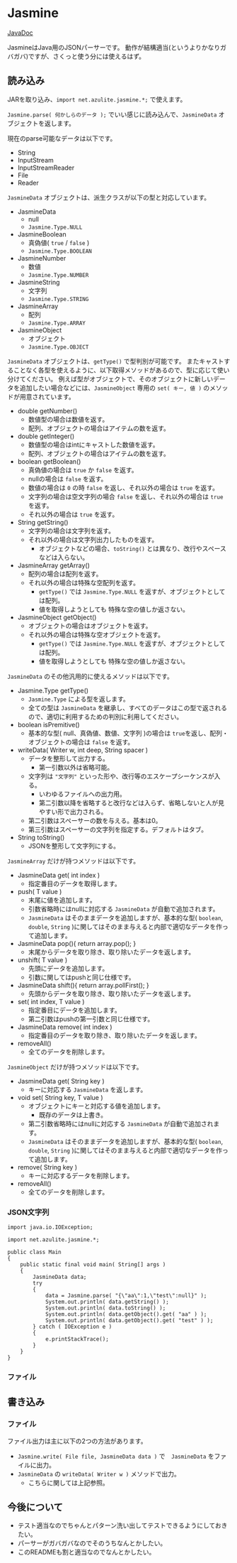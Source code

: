 # Jasmine

[JavaDoc](https://hirokimiyaoka.github.io/Jasmine/)

JasmineはJava用のJSONパーサーです。
動作が結構適当(というよりかなりガバガバ)ですが、さくっと使う分には使えるはず。

## 読み込み

JARを取り込み、`import net.azulite.jasmine.*;` で使えます。

`Jasmine.parse( 何かしらのデータ );` でいい感じに読み込んで、`JasmineData` オブジェクトを返します。

現在のparse可能なデータは以下です。

* String
* InputStream
* InputStreamReader
* File
* Reader

`JasmineData` オブジェクトは、派生クラスが以下の型と対応しています。

* JasmineData
    * null
    * `Jasmine.Type.NULL`
* JasmineBoolean
    * 真偽値( `true` / `false` )
    * `Jasmine.Type.BOOLEAN`
* JasmineNumber
    * 数値
    * `Jasmine.Type.NUMBER`
* JasmineString
    * 文字列
    * `Jasmine.Type.STRING`
* JasmineArray
    * 配列
    * `Jasmine.Type.ARRAY`
* JasmineObject
    * オブジェクト
    * `Jasmine.Type.OBJECT`

`JasmineData` オブジェクトは、`getType()` で型判別が可能です。
またキャストすることなく各型を使えるように、以下取得メソッドがあるので、型に応じて使い分けてください。
例えば型がオブジェクトで、そのオブジェクトに新しいデータを追加したい場合などには、`JasmineObject` 専用の `set( キー, 値 )` のメソッドが用意されています。

* double getNumber()
    * 数値型の場合は数値を返す。
    * 配列、オブジェクトの場合はアイテムの数を返す。
* double getInteger()
    * 数値型の場合はintにキャストした数値を返す。
    * 配列、オブジェクトの場合はアイテムの数を返す。
* boolean getBoolean()
    * 真偽値の場合は `true` か `false` を返す。
    * nullの場合は `false` を返す。
    * 数値の場合は `0` の時 `false` を返し、それ以外の場合は `true` を返す。
    * 文字列の場合は空文字列の場合 `false` を返し、それ以外の場合は `true` を返す。
    * それ以外の場合は `true` を返す。
* String getString()
    * 文字列の場合は文字列を返す。
    * それ以外の場合は文字列出力したものを返す。
        * オブジェクトなどの場合、`toString()` とは異なり、改行やスペースなどは入らない。
* JasmineArray getArray()
    * 配列の場合は配列を返す。
    * それ以外の場合は特殊な空配列を返す。
        * `getType()` では `Jasmine.Type.NULL` を返すが、オブジェクトとしては配列。
        * 値を取得しようとしても 特殊な空の値しか返さない。
* JasmineObject getObject()
    * オブジェクトの場合はオブジェクトを返す。
    * それ以外の場合は特殊な空オブジェクトを返す。
        * `getType()` では `Jasmine.Type.NULL` を返すが、オブジェクトとしては配列。
        * 値を取得しようとしても 特殊な空の値しか返さない。

`JasmineData` のその他汎用的に使えるメソッドは以下です。

* Jasmine.Type getType()
    * `Jasmine.Type` による型を返します。
    * 全ての型は `JasmineData` を継承し、すべてのデータはこの型で返されるので、適切に利用するための判別に利用してください。
* boolean isPremitive()
    * 基本的な型( null、真偽値、数値、文字列 )の場合は `true`を返し、配列・オブジェクトの場合は `false` を返す。
* writeData( Writer w, int deep, String spacer )
    * データを整形して出力する。
        * 第一引数以外は省略可能。
    * 文字列は `"文字列"` といった形や、改行等のエスケープシーケンスが入る。
        * いわゆるファイルへの出力用。
        * 第二引数以降を省略すると改行などは入らず、省略しないと人が見やすい形で出力される。
    * 第二引数はスペーサーの数を与える。基本は0。
    * 第三引数はスペーサーの文字列を指定する。デフォルトはタブ。
* String toString()
    * JSONを整形して文字列にする。

`JasmineArray` だけが持つメソッドは以下です。

* JasmineData get( int index )
    * 指定番目のデータを取得します。
* push( T value )
    * 末尾に値を追加します。
    * 引数省略時にはnullに対応する `JasmineData` が自動で追加されます。
    * `JasmineData` はそのままデータを追加しますが、基本的な型( `boolean`, `double`, `String` )に関してはそのまま与えると内部で適切なデータを作って追加します。
* JasmineData pop(){ return array.pop(); }
    * 末尾からデータを取り除き、取り除いたデータを返します。
* unshift( T value )
    * 先頭にデータを追加します。
    * 引数に関してはpushと同じ仕様です。
* JasmineData shift(){ return array.pollFirst(); }
    * 先頭からデータを取り除き、取り除いたデータを返します。
* set( int index, T value )
    * 指定番目にデータを追加します。
    * 第二引数はpushの第一引数と同じ仕様です。
* JasmineData remove( int index )
    * 指定番目のデータを取り除き、取り除いたデータを返します。
* removeAll()
    * 全てのデータを削除します。

`JasmineObject` だけが持つメソッドは以下です。

* JasmineData get( String key )
    * キーに対応する `JasmineData` を返します。
* void set( String key, T value )
    * オブジェクトにキーと対応する値を追加します。
        * 既存のデータは上書き。
    * 第二引数省略時にはnullに対応する `JasmineData` が自動で追加されます。
    * `JasmineData` はそのままデータを追加しますが、基本的な型( `boolean`, `double`, `String` )に関してはそのまま与えると内部で適切なデータを作って追加します。
* remove( String key )
    * キーに対応するデータを削除します。
* removeAll()
    * 全てのデータを削除します。

### JSON文字列

```
import java.io.IOException;

import net.azulite.jasmine.*;

public class Main
{
	public static final void main( String[] args )
	{
		JasmineData data;
		try
		{
			data = Jasmine.parse( "{\"aa\":1,\"test\":null}" );
			System.out.println( data.getString() );
			System.out.println( data.toString() );
			System.out.println( data.getObject().get( "aa" ) );
			System.out.println( data.getObject().get( "test" ) );
		} catch ( IOException e )
		{
			e.printStackTrace();
		}
	}
}
```

### ファイル

## 書き込み

### ファイル

ファイル出力は主に以下の2つの方法があります。

* `Jasmine.write( File file, JasmineData data )` で　`JasmineData` をファイルに出力。
* `JasmineData` の `writeData( Writer w )` メソッドで出力。
    * こちらに関しては上記参照。

## 今後について

* テスト適当なのでちゃんとパターン洗い出してテストできるようにしておきたい。
* パーサーがガバガバなのでそのうちなんとかしたい。
* このREADMEも割と適当なのでなんとかしたい。
